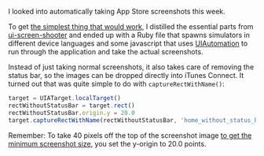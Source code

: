 I looked into automatically taking App Store screenshots this week.

To get [the simplest thing that would work](https://gist.github.com/jeffkreeftmeijer/962170d4b533e5c5e3d5), I distilled the essential parts from [ui-screen-shooter]( https://github.com/jonathanpenn/ui-screen-shooter) and ended up with a Ruby file that spawns simulators in different device languages and some javascript that uses [UIAutomation](https://developer.apple.com/library/ios/documentation/DeveloperTools/Conceptual/InstrumentsUserGuide/UsingtheAutomationInstrument/UsingtheAutomationInstrument.html) to run through the application and take the actual screenshots.

Instead of just taking normal screenshots, it also takes care of removing the status bar, so the images can be dropped directly into iTunes Connect. 
It turned out that was quite simple to do with `captureRectWithName()`:

``` js
target = UIATarget.localTarget()
rectWithoutStatusBar = target.rect()
rectWithoutStatusBar.origin.y = 20.0
target.captureRectWithName(rectWithoutStatusBar, 'home_without_status_bar')
```

Remember: To take 40 pixels off the top of the screenshot image [to get the minimum screenshot size](https://developer.apple.com/library/ios/documentation/LanguagesUtilities/Conceptual/iTunesConnect_Guide/Appendices/Properties.html), you set the y-origin to 20.0 points.
